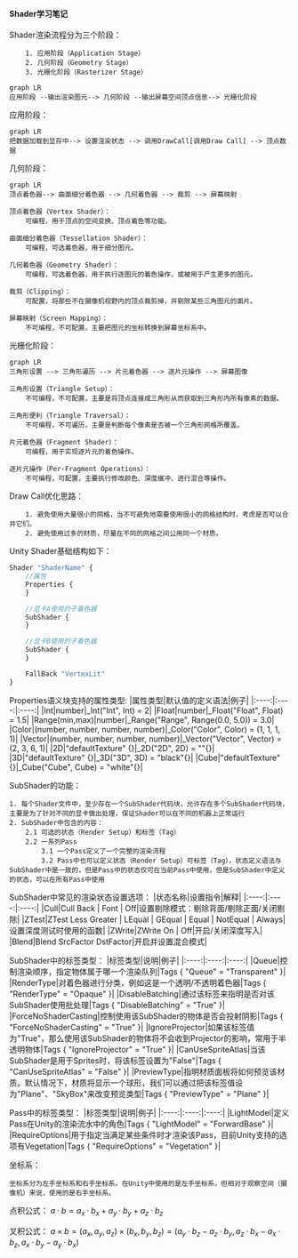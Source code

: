 #### Shader学习笔记

Shader渲染流程分为三个阶段：
```
    1. 应用阶段（Application Stage）
    2. 几何阶段（Geometry Stage）
    3. 光栅化阶段（Rasterizer Stage）
```

```mermaid
graph LR
应用阶段 --输出渲染图元--> 几何阶段 --输出屏幕空间顶点信息--> 光栅化阶段
```

应用阶段：
```mermaid
graph LR
把数据加载到显存中--> 设置渲染状态 --> 调用DrawCall[调用Draw Call] --> 顶点数据
```


几何阶段：
```mermaid
graph LR
顶点着色器--> 曲面细分着色器 --> 几何着色器 --> 裁剪 --> 屏幕映射
```

```
顶点着色器（Vertex Shader）：
    可编程，用于顶点的空间变换、顶点着色等功能。

曲面细分着色器（Tessellation Shader）：
    可编程，可选着色器，用于细分图元。

几何着色器（Geometry Shader）：
    可编程，可选着色器，用于执行逐图元的着色操作，或被用于产生更多的图元。

裁剪（Clipping）：
    可配置，将那些不在摄像机视野内的顶点裁剪掉，并剔除某些三角图元的面片。

屏幕映射（Screen Mapping）：
    不可编程，不可配置，主要把图元的坐标转换到屏幕坐标系中。
```

光栅化阶段：
```mermaid
graph LR
三角形设置 --> 三角形遍历 --> 片元着色器 --> 逐片元操作 --> 屏幕图像
```

```
三角形设置（Triangle Setup）：
    不可编程，不可配置，主要是将顶点连接成三角形从而获取到三角形内所有像素的数据。

三角形便利（Triangle Traversal）：
    不可编程，不可遍历，主要是判断每个像素是否被一个三角形网格所覆盖。

片元着色器（Fragment Shader）：
    可编程，用于实现逐片元的着色操作。

逐片元操作（Per-Fragment Operations）：
    不可编程，可配置，主要执行修改颜色、深度缓冲、进行混合等操作。
```

Draw Call优化思路：
```
    1. 避免使用大量很小的网格，当不可避免地需要使用很小的网格结构时，考虑是否可以合并它们。
    2. 避免使用过多的材质，尽量在不同的网格之间公用同一个材质。
```

Unity Shader基础结构如下：
``` JavaScript
Shader "ShaderName" {
    //属性
    Properties {
    }

    //显卡A使用的子着色器
    SubShader {
    }

    //显卡B使用的子着色器
    SubShader {
    }

    FallBack "VertexLit"
}
```

Properties语义块支持的属性类型:
|属性类型|默认值的定义语法|例子|
|:----:|:----:|:----:|
|Int|number|_Int("Int", Int) = 2|
|Float|number|_Float("Float", Float) = 1.5|
|Range(min,max)|number|_Range("Range", Range(0.0, 5.0)) = 3.0|
|Color|(number, number, number, number)|_Color("Color", Color) = (1, 1, 1, 1)|
|Vector|(number, number, number, number)|_Vector("Vector", Vector) = (2, 3, 6, 1)|
|2D|"defaultTexture" {}|_2D("2D", 2D) = ""{}|
|3D|"defaultTexture" {}|_3D("3D", 3D) = "black"{}|
|Cube|"defaultTexture" {}|_Cube("Cube", Cube) = "white"{}|

SubShader的功能：
```
1. 每个Shader文件中，至少存在一个SubShader代码块，允许存在多个SubShader代码块，主要是为了针对不同的显卡做出处理，保证Shader可以在不同的机器上正常运行
2. SubShader中包含的内容：
    2.1 可选的状态（Render Setup）和标签（Tag）
    2.2 一系列Pass
        3.1 一个Pass定义了一个完整的渲染流程
        3.2 Pass中也可以定义状态（Render Setup）可标签（Tag），状态定义语法与SubShader中是一致的，但是Pass中的状态仅可在当前Pass中使用，但是SubShader中定义的状态，可以在所有Pass中使用
```

SubShader中常见的渲染状态设置选项：
|状态名称|设置指令|解释|
|:----:|:----:|:----:|
|Cull|Cull Back \| Font \| Off|设置剔除模式：剔除背面/剔除正面/关闭剔除|
|ZTest|ZTest Less Greater \| LEqual \| GEqual \| Equal \| NotEqual \| Always|设置深度测试时使用的函数|
|ZWrite|ZWrite On \| Off|开启/关闭深度写入|
|Blend|Blend SrcFactor DstFactor|开启并设置混合模式|

SubShader中的标签类型：
|标签类型|说明|例子|
|:----:|:----:|:----:|
|Queue|控制渲染顺序，指定物体属于哪一个渲染队列|Tags { "Queue" = "Transparent" }|
|RenderType|对着色器进行分类，例如这是一个透明/不透明着色器|Tags { "RenderType" = "Opaque" }|
|DisableBatching|通过该标签来指明是否对该SubShader使用批处理|Tags { "DisableBatching" = "True" }|
|ForceNoShaderCasting|控制使用该SubShader的物体是否会投射阴影|Tags { "ForceNoShaderCasting" = "True" }|
|IgnoreProjector|如果该标签值为"True"，那么使用该SubShader的物体将不会收到Projector的影响，常用于半透明物体|Tags { "IgnoreProjector" = "True" }|
|CanUseSpriteAtlas|当该SubShader是用于Sprites时，将该标签设置为"False"|Tags { "CanUseSpriteAtlas" = "False" }|
|PreviewType|指明材质面板将如何预览该材质。默认情况下，材质将显示一个球形，我们可以通过把该标签值设为"Plane"、"SkyBox"来改变预览类型|Tags { "PreviewType" = "Plane" }|

Pass中的标签类型：
|标签类型|说明|例子|
|:----:|:----:|:----:|
|LightModel|定义Pass在Unity的渲染流水中的角色|Tags { "LightModel" = "ForwardBase" }|
|RequireOptions|用于指定当满足某些条件时才渲染该Pass，目前Unity支持的选项有Vegetation|Tags { "RequireOptions" = "Vegetation" }|

坐标系：
```
坐标系分为左手坐标系和右手坐标系。在Unity中使用的是左手坐标系，但相对于观察空间（摄像机）来说，使用的是右手坐标系。
```

点积公式：
    $a · b = a_x · b_x + a_y · b_y + a_z · b_z$

叉积公式：
    $a × b = (a_x, a_y, a_z) × (b_x, b_y, b_z) = (a_y · b_z - a_z · b_y, a_z · b_x - a_x · b_z, a_x · b_y - a_y · b_x)$